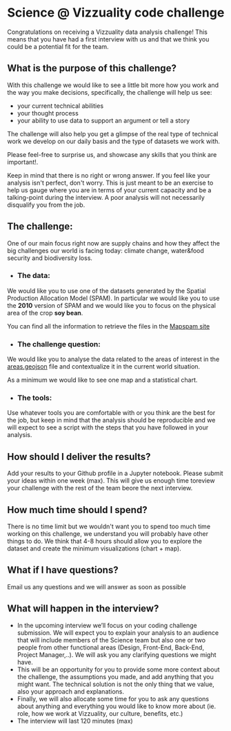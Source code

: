 # Science @ Vizzuality code challenge

Congratulations on receiving a Vizzuality data analysis challenge! This means that you have had a first interview with us and that we think you could be a potential fit for the team.

## What is the purpose of this challenge?
With this challenge we would like to see a little bit more how you work and the way you make decisions, specifically, the challenge will help us see:

* your current technical abilities
* your thought process
* your ability to use data to support an argument or tell a story

The challenge will also help you get a glimpse of the real type of technical work we develop on our daily basis and the type of datasets we work with.

Please feel-free to surprise us, and showcase any skills that you think are important!.

Keep in mind that there is no right or wrong answer. If you feel like your analysis isn't perfect, don't worry. This is just
meant to be an exercise to help us gauge where you are in terms of your current capacity
and be a talking-point during the interview. A poor analysis will not necessarily
disqualify you from the job.

## The challenge:

One of our main focus right now are supply chains and how they affect the big challenges our world is facing today: climate change, water&food security and biodiversity loss.

* ### **The data:**
We would like you to use one of the datasets generated by the Spatial Production Allocation Model (SPAM). In particular we would like you to use the **2010** version of SPAM and we would like you to focus on the physical area of the crop **soy bean**.

You can find all the information to retrieve the files in the [Mapspam site](https://www.mapspam.info/data/)

* ### **The challenge question:**
We would like you to analyse the data related to the areas of interest in the [areas.geojson](./areas.geojson) file and contextualize it in the current world situation.

As a minimum we would like to see one map and a statistical chart.

* ### **The tools:**
Use whatever tools you are comfortable with or you think are the best for the job, but keep in mind that the analysis should be reproducible and we will expect to see a script with the steps that you have followed in your analysis.

## How should I deliver the results?
Add your results to your Github profile in a Jupyter notebook. Please submit your ideas within one week (max). This will give us enough time toreview your challenge with the rest of the team beore the next interview.

## How much time should I spend?
There is no time limit but we wouldn't want you to spend too much time working on this challenge, we understand you will probably have other things to do. We think that 4-8 hours should allow you to explore the dataset and create the minimum visualizations (chart + map). 
## What if I have questions?
Email us any questions and we will answer as soon as possible

## What will happen in the interview?
* In the upcoming interview we’ll focus on your coding challenge submission. We will expect you to explain your analysis to an audience that will include members of the Science team but also one or two people from other functional areas (Design, Front-End, Back-End, Project Manager,..). We will ask you any clarifying questions we might have.
* This will be an opportunity for you to provide some more context about the challenge, the assumptions you made, and add anything that you might want. The technical solution is not the only thing that we value, also your approach and explanations. 
* Finally, we will also allocate some time for you to ask any questions about anything and everything you would like to know more about (ie. role, how we work at Vizzuality, our culture, benefits, etc.)
* The interview will last 120 minutes (max)
